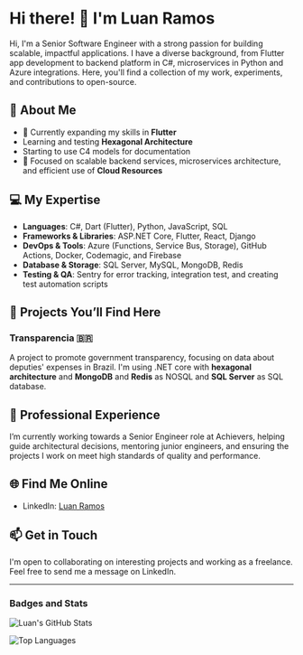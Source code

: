 # Hi there! 👋 I'm Luan Ramos

Hi, I'm a Senior Software Engineer with a strong passion for building scalable, impactful applications. I have a diverse background, from Flutter app development to backend platform in C#, microservices in Python and Azure integrations. Here, you'll find a collection of my work, experiments, and contributions to open-source.

## 🚀 About Me

- 🌱 Currently expanding my skills in **Flutter**
- Learning and testing **Hexagonal Architecture**
- Starting to use C4 models for documentation
- 🎯 Focused on scalable backend services, microservices architecture, and efficient use of **Cloud Resources**

## 💻 My Expertise

- **Languages**: C#, Dart (Flutter), Python, JavaScript, SQL
- **Frameworks & Libraries**: ASP.NET Core, Flutter, React, Django
- **DevOps & Tools**: Azure (Functions, Service Bus, Storage), GitHub Actions, Docker, Codemagic, and Firebase
- **Database & Storage**: SQL Server, MySQL, MongoDB, Redis
- **Testing & QA**: Sentry for error tracking, integration test, and creating test automation scripts

## 🔨 Projects You’ll Find Here

### Transparencia 🇧🇷
A project to promote government transparency, focusing on data about deputies' expenses in Brazil. I'm using .NET core with **hexagonal architecture** and **MongoDB** and **Redis** as NOSQL and **SQL Server** as SQL database.

## 💼 Professional Experience

I’m currently working towards a Senior Engineer role at Achievers, helping guide architectural decisions, mentoring junior engineers, and ensuring the projects I work on meet high standards of quality and performance.

## 🌐 Find Me Online

- LinkedIn: [Luan Ramos](https://www.linkedin.com/in/luancaius)

## 📫 Get in Touch

I'm open to collaborating on interesting projects and working as a freelance. Feel free to send me a message on LinkedIn.

---

### Badges and Stats

![Luan's GitHub Stats](https://github-readme-stats.vercel.app/api?username=luancaius&show_icons=true&theme=radical)

![Top Languages](https://github-readme-stats.vercel.app/api/top-langs/?username=luancaius&layout=compact&theme=radical)
